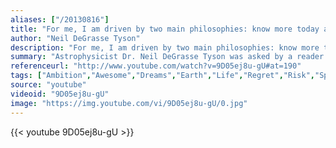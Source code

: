 ```yaml
---
aliases: ["/20130816"]
title: "For me, I am driven by two main philosophies: know more today about the world than I knew yesterday and lessen the suffering of others. You'd be surprised how far that gets you."
author: "Neil DeGrasse Tyson"
description: "For me, I am driven by two main philosophies: know more today about the world than I knew yesterday and lessen the suffering of others. You'd be surprised how far that gets you. - Neil DeGrasse Tyson quotes from GetInspired365.com"
summary: "Astrophysicist Dr. Neil DeGrasse Tyson was asked by a reader of TIME magazine, 'What is the most astounding fact you can share with us about the Universe?' This is his answer."
referenceurl: "http://www.youtube.com/watch?v=9D05ej8u-gU#at=190"
tags: ["Ambition","Awesome","Dreams","Earth","Life","Regret","Risk","Space",]
source: "youtube"
videoid: "9D05ej8u-gU"
image: "https://img.youtube.com/vi/9D05ej8u-gU/0.jpg"
---
```


{{< youtube 9D05ej8u-gU >}}

